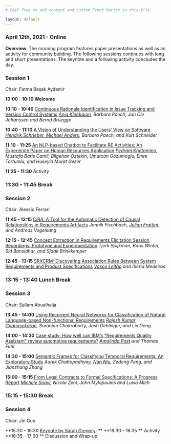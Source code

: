 ```yaml
---
# Feel free to add content and custom Front Matter to this file.

layout: default
---
```


### April 12th, 2021 - Online

**Overview.** The morning program features paper presentations as well as an activity for community building. The following sessions continues with long and short presentations. The keynote and a following activity concludes the day.

### **Session 1**

Chair: Fatma Başak Aydemir

**10:00 - 10:10 Welcome**

**10:10 - 10:40** [Continuous Rationale Identification in Issue Tracking and Version Control Systems]() _<ins>Anja Kleebaum</ins>, Barbara Paech, Jan Ole Johanssen and Bernd Bruegge_

**10:40 - 11:10** [A Vision of Understanding the Users’ View on Software]() _<ins>Hendrik Schrieber, Michael Anders</ins>, Barbara Paech, and Kurt Schneider_

**11:10 - 11:25** [An NLP-based Chatbot to Facilitate RE Activities: An Experience Paper on Human Resources Application]() _<ins>Pedram Khatamino</ins>, Mustafa Baris Camli, Bilgehan Oztekin, Umutcan Gozumoglu, Emre Tortumlu, and Huseyin Murat Gezer_

**11:25 - 11:30** Activity

### **11:30 - 11:45 Break**

### **Session 2**

Chair: Alessio Ferrari

**11:45 - 12:15** [CiRA: A Tool for the Automatic Detection of Causal Relationships in Requirements Artifacts]() _Jannik Fischbach, <ins>Julian Frattini</ins>, and Andreas Vogelsang_

**12:15 - 12:45** [Concept Extraction in Requirements Elicitation Session Recordings: Prototype and Experimentation]() _Tjerk Spijkman, Boris Winter, Sid Bansidhar, and Sjaak Brinkkemper_

**12:45 - 13:15** [SRXCRM: Discovering Association Rules Between System Requirements and Product Specifications]() _<ins>Vasco Leitão</ins> and Ibéria Medeiros_

### **13:15 - 13:40 Lunch Break**

### **Session 3**

Chair: Sallam Abualhaija

**13:45 - 14:00** [Using Recurrent Neural Networks for Classification of Natural Language-based Non-functional Requirements]() _<ins>Rajesh Kumar Gnanasekaran</ins>, Suranjan Chakraborty, Josh Dehlinger, and Lin Deng_

**14:00 - 14:30**  [Case study: How well can IBM’s "Requirements Quality Assistant" review automotive requirements?]() _<ins>Amalinda Post</ins> and Thomas Fuhr_

**14:30 - 15:00**  [Semantic Frames for Classifying Temporal Requirements: An Exploratory Study]() _Aurek Chattopadhyay, <ins>Nan Niu</ins>, Zedong Peng, and Jianzhang Zhang_

**15:00 - 15:15**  [From Legal Contracts to Formal Specifications: A Progress Report]() _<ins>Michele Soavi</ins>, Nicola Zeni, John Mylopoulos and Luisa Mich_

### **15:15 - 15:30 Break**

### **Session 4**

Chair: Jin Guo

**15:30 - 16:30 [Keynote by Sarah Gregory](): **
**16:30 - 16:35 ** Activity
**16:35 - 17:00 ** Discussion and Wrap-up